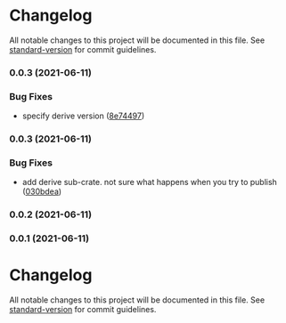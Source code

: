 # Changelog

All notable changes to this project will be documented in this file. See [standard-version](https://github.com/conventional-changelog/standard-version) for commit guidelines.

### 0.0.3 (2021-06-11)


### Bug Fixes

* specify derive version ([8e74497](https://github.com/cakekindel/happi-rs/commit/8e744970392b182b4ca8c843c074c02cd3e02f52))

### 0.0.3 (2021-06-11)


### Bug Fixes

* add derive sub-crate. not sure what happens when you try to publish ([030bdea](https://github.com/cakekindel/happi-rs/commit/030bdea221b2550045156f8c661fd5ea2c4f7f0c))

### 0.0.2 (2021-06-11)

### 0.0.1 (2021-06-11)

# Changelog

All notable changes to this project will be documented in this file. See [standard-version](https://github.com/conventional-changelog/standard-version) for commit guidelines.
